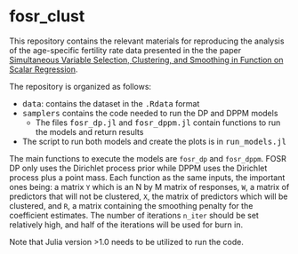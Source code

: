 # fosr_clust

This repository contains the relevant materials for reproducing the analysis of the age-specific fertility rate data presented in the the paper [Simultaneous Variable Selection, Clustering, and Smoothing in Function on Scalar Regression](https://arxiv.org/pdf/1906.10286.pdf). 

The repository is organized as follows: 
  - <tt>data</tt>: contains the dataset in the <tt>.Rdata</tt> format
  - <tt>samplers</tt> contains the code needed to run the DP and DPPM models
    * The files <tt>fosr_dp.jl</tt> and <tt>fosr_dppm.jl</tt> contain functions to run the models and return results
  - The script to run both models and create the plots is in <tt>run_models.jl</tt>
  
The main functions to execute the models are `fosr_dp` and `fosr_dppm`. FOSR DP only uses the Dirichlet process prior while DPPM uses the Dirichlet process plus a point mass. Each function as the same inputs, the important ones being: a matrix `Y` which is an N by M matrix of responses, `W`, a matrix of predictors that will not be clustered, `X`, the matrix of predictors which will be clustered, and `R`, a matrix containing the smoothing penalty for the coefficient estimates. The number of iterations `n_iter` should be set relatively high, and half of the iterations will be used for burn in. 

Note that Julia version >1.0 needs to be utilized to run the code. 

